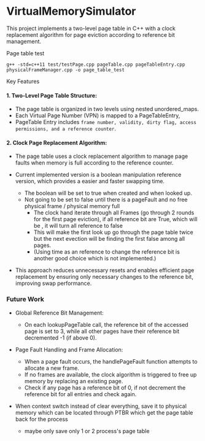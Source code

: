 # VirtualMemorySimulator


This project implements a two-level page table in C++ with a clock replacement algorithm for page eviction according to reference bit management.

Page table test

`g++ -std=c++11 test/testPage.cpp pageTable.cpp pageTableEntry.cpp physicalFrameManager.cpp -o page_table_test`


Key Features

#### 1.	Two-Level Page Table Structure:
- The page table is organized in two levels using nested unordered_maps. 
- Each Virtual Page Number (VPN) is mapped to a PageTableEntry, 
- PageTable Entry includes `frame number, validity, dirty flag, access permissions, and a reference counter`.

#### 2.	Clock Page Replacement Algorithm:
- 	The page table uses a clock replacement algorithm to manage page faults when memory is full according to the reference counter.

- Current implemented version is a boolean manipulation reference version, which provides a easier and faster swapping time.
    -  The boolean will be set to true when created and when looked up. 
    - Not going to be set to false until there is a pageFault and no free physical frame / physical memory full
        - The clock hand iterate through all Frames (go through 2 rounds for the first page eviction), if all reference bit are True, which will be , it will turn all reference to false
        - This will make the first look up go through the page table twice but the next evection will be finding the first false among all pages.
        - (Using time as an reference to change the reference bit is another good choice which is not implemented.)
- This approach reduces unnecessary resets and enables efficient page replacement by ensuring only necessary changes to the reference bit, improving swap performance.


### Future Work

- 	Global Reference Bit Management:
	- On each lookupPageTable call, the reference bit of the accessed page is set to 3, while all other pages have their reference bit decremented -1 (if above 0). 

- 	Page Fault Handling and Frame Allocation:
    - When a page fault occurs, the handlePageFault function attempts to allocate a new frame. 
    - If no frames are available, the clock algorithm is triggered to free up memory by replacing an existing page.
    - Check if any page has a reference bit of 0, if not decrement the reference bit for all entries and check again. 

- When context switch instead of clear everything, save it to physical memory which can be located through PTBR which get the page table back for the process
    - maybe only save only 1 or 2 process's page table 

